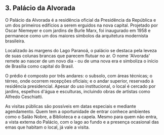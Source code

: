 ## 3. Palácio da Alvorada

O Palácio da Alvorada é a residência oficial da Presidência da República e um dos primeiros edifícios a serem erguidos na nova capital. Projetado por Oscar Niemeyer e com jardins de Burle Marx, foi inaugurado em 1958 e permanece como um dos maiores símbolos da arquitetura modernista brasileira.

Localizado às margens do Lago Paranoá, o palácio se destaca pela leveza de suas colunas brancas que parecem flutuar no ar. O nome 'Alvorada' remete ao nascer de um novo dia - ou de uma nova era e simboliza o início de Brasília como capital do Brasil.

O prédio é composto por três andares: o subsolo, com áreas técnicas; o térreo, onde ocorrem recepções oficiais; e o andar superior, reservado à residência presidencial. Apesar do uso institucional, o local é cercado por jardins, espelhos d'água e esculturas, incluindo obras de artistas como Alfredo Ceschiatti.

As visitas públicas são possíveis em datas especiais e mediante agendamento. Quem tem a oportunidade de entrar conhece ambientes como o Salão Nobre, a Biblioteca e a capela. Mesmo para quem não entra, a vista externa do Palácio, com o lago ao fundo e a presença ocasional das emas que habitam o local, já vale a visita.
